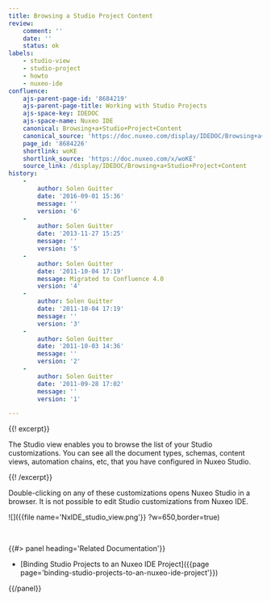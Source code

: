 ```yaml
---
title: Browsing a Studio Project Content
review:
    comment: ''
    date: ''
    status: ok
labels:
    - studio-view
    - studio-project
    - howto
    - nuxeo-ide
confluence:
    ajs-parent-page-id: '8684219'
    ajs-parent-page-title: Working with Studio Projects
    ajs-space-key: IDEDOC
    ajs-space-name: Nuxeo IDE
    canonical: Browsing+a+Studio+Project+Content
    canonical_source: 'https://doc.nuxeo.com/display/IDEDOC/Browsing+a+Studio+Project+Content'
    page_id: '8684226'
    shortlink: woKE
    shortlink_source: 'https://doc.nuxeo.com/x/woKE'
    source_link: /display/IDEDOC/Browsing+a+Studio+Project+Content
history:
    - 
        author: Solen Guitter
        date: '2016-09-01 15:36'
        message: ''
        version: '6'
    - 
        author: Solen Guitter
        date: '2013-11-27 15:25'
        message: ''
        version: '5'
    - 
        author: Solen Guitter
        date: '2011-10-04 17:19'
        message: Migrated to Confluence 4.0
        version: '4'
    - 
        author: Solen Guitter
        date: '2011-10-04 17:19'
        message: ''
        version: '3'
    - 
        author: Solen Guitter
        date: '2011-10-03 14:36'
        message: ''
        version: '2'
    - 
        author: Solen Guitter
        date: '2011-09-28 17:02'
        message: ''
        version: '1'

---
```

{{! excerpt}}

The Studio view enables you to browse the list of your Studio customizations. You can see all the document types, schemas, content views, automation chains, etc, that you have configured in Nuxeo Studio.

{{! /excerpt}}

Double-clicking on any of these customizations opens Nuxeo Studio in a browser. It is not possible to edit Studio customizations from Nuxeo IDE.

![]({{file name='NxIDE_studio_view.png'}} ?w=650,border=true)

&nbsp;

<div class="row" data-equalizer data-equalize-on="medium"><div class="column medium-6">{{#> panel heading='Related Documentation'}}

*   [Binding Studio Projects to an Nuxeo IDE Project]({{page page='binding-studio-projects-to-an-nuxeo-ide-project'}})

{{/panel}}</div><div class="column medium-6">

&nbsp;

</div></div>